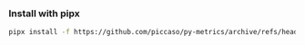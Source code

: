 ### Install with pipx
```sh
pipx install -f https://github.com/piccaso/py-metrics/archive/refs/heads/master.zip
```